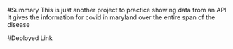 #Summary
This is just another project to practice showing data from an API
It gives the information for covid in maryland over the entire 
span of the disease

#Deployed Link
